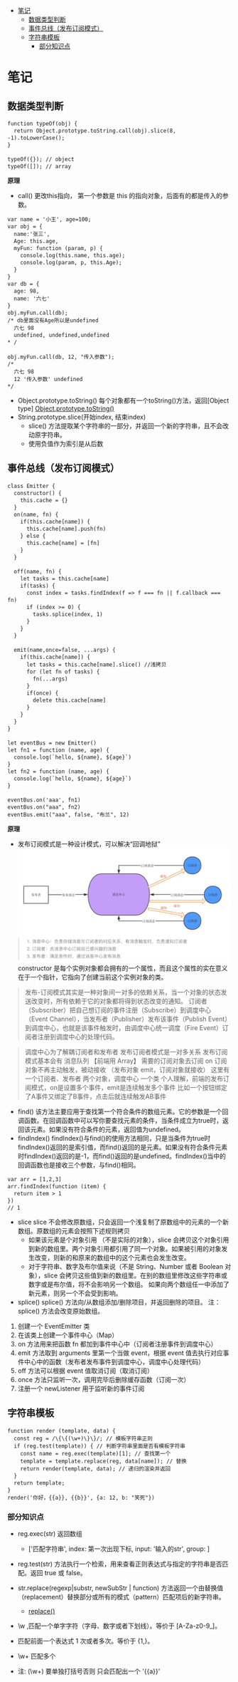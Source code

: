 
- [笔记](#笔记)
  - [数据类型判断](#数据类型判断)
  - [事件总线（发布订阅模式）](#事件总线发布订阅模式)
  - [字符串模板](#字符串模板)
    - [部分知识点](#部分知识点)
# 笔记
## 数据类型判断
```
function typeOf(obj) {
  return Object.prototype.toString.call(obj).slice(8, -1).toLowerCase();
}

typeOf({}); // object
typeOf([]); // array
```
**原理**
- call() 更改this指向， 第一个参数是 this 的指向对象，后面有的都是传入的参数。
```
var name = '小王', age=100;
var obj = {
  name:'张三',
  Age: this.age,
  myFun: function (param, p) {
    console.log(this.name, this.age);
    console.log(param, p, this.Age);
  }
}
var db = {
  age: 98,
  name: '六七'
}
obj.myFun.call(db); 
/* db里面没有Age所以是undefined
  六七 98
  undefined, undefined,undefined
* /

obj.myFun.call(db, 12, "传入参数");
/*
  六七 98
  12 '传入参数' undefined
*/
```
- Object.prototype.toString() 每个对象都有一个toString()方法，返回[Object type]
[Object.prototype.toString()](https://developer.mozilla.org/zh-CN/docs/Web/JavaScript/Reference/Global_Objects/Object/toString)
- String.prototype.slice(开始index, 结束index)
  - slice() 方法提取某个字符串的一部分，并返回一个新的字符串，且不会改动原字符串。
  - 使用负值作为索引是从后数

## 事件总线（发布订阅模式）
```
class Emitter {
  constructor() {
    this.cache = {}
  }
  on(name, fn) {
    if(this.cache[name]) {
      this.cache[name].push(fn)
    } else {
      this.cache[name] = [fn]
    }
  }

  off(name, fn) {
    let tasks = this.cache[name]
    if(tasks) {
      const index = tasks.findIndex(f => f === fn || f.callback === fn)
      if (index >= 0) {
        tasks.splice(index, 1)
      }
    }
  }

  emit(name,once=false, ...args) {
    if(this.cache[name]) {
      let tasks = this.cache[name].slice() //浅拷贝
      for (let fn of tasks) {
        fn(...args)
      }
      if(once) {
        delete this.cache[name]
      }
    }
  }
}

let eventBus = new Emitter() 
let fn1 = function (name, age) {
  console.log(`hello, ${name}, ${age}`)
}
let fn2 = function (name, age) {
  console.log(`hello, ${name}, ${age}`)
}

eventBus.on('aaa', fn1)
eventBus.on("aaa", fn2)
eventBus.emit("aaa", false, "布兰", 12)

```
**原理**
- 发布订阅模式是一种设计模式，可以解决“回调地狱”
![avatar](/JS_Ba/images/发布订阅模式.jpg)
constructor 是每个实例对象都会拥有的一个属性，而且这个属性的实在意义在于一个指针，它指向了创建当前这个实例对象的类。
> 发布-订阅模式其实是一种对象间一对多的依赖关系，当一个对象的状态发送改变时，所有依赖于它的对象都将得到状态改变的通知。
订阅者（Subscriber）把自己想订阅的事件注册（Subscribe）到调度中心（Event Channel），当发布者（Publisher）发布该事件（Publish Event）到调度中心，也就是该事件触发时，由调度中心统一调度（Fire Event）订阅者注册到调度中心的处理代码。

> 调度中心为了解耦订阅者和发布者
> 发布订阅者模式是一对多关系
> 发布订阅模式基本会有 消息队列 【前端用 Array】
> 需要的订阅对象去订阅 on
> 订阅对象不再主动触发，被动接收 （发布对象 emit，订阅对象就接收）
这里有一个订阅者、发布者 两个对象，调度中心 一个类
个人理解，前端的发布订阅模式，on是设置多个事件，emit是连续触发多个事件
比如一个按钮绑定了A事件又绑定了B事件，点击后就连续触发AB事件
- find()
该方法主要应用于查找第一个符合条件的数组元素。它的参数是一个回调函数。在回调函数中可以写你要查找元素的条件，当条件成立为true时，返回该元素。如果没有符合条件的元素，返回值为undefined。
- findIndex()
findIndex()与find()的使用方法相同，只是当条件为true时findIndex()返回的是索引值，而find()返回的是元素。如果没有符合条件元素时findIndex()返回的是-1，而find()返回的是undefined。findIndex()当中的回调函数也是接收三个参数，与find()相同。
```
var arr = [1,2,3]
arr.findIndex(function (item) {
  return item > 1
})
// 1
```
- slice
  slice 不会修改原数组，只会返回一个浅复制了原数组中的元素的一个新数组。原数组的元素会按照下述规则拷贝
  - 如果该元素是个对象引用 （不是实际的对象），slice 会拷贝这个对象引用到新的数组里。两个对象引用都引用了同一个对象。如果被引用的对象发生改变，则新的和原来的数组中的这个元素也会发生改变。
  - 对于字符串、数字及布尔值来说（不是 String、Number 或者 Boolean 对象），slice 会拷贝这些值到新的数组里。在别的数组里修改这些字符串或数字或是布尔值，将不会影响另一个数组。
如果向两个数组任一中添加了新元素，则另一个不会受到影响。
- splice()
splice() 方法向/从数组添加/删除项目，并返回删除的项目。
注：splice() 方法会改变原始数组。
1. 创建一个 EventEmitter 类
2. 在该类上创建一个事件中心（Map）
3. on 方法用来把函数 fn 都加到事件中心中（订阅者注册事件到调度中心）
4. emit 方法取到 arguments 里第一个当做 event，根据 event 值去执行对应事件中心中的函数（发布者发布事件到调度中心，调度中心处理代码）
5. off 方法可以根据 event 值取消订阅（取消订阅）
6. once 方法只监听一次，调用完毕后删除缓存函数（订阅一次）
7. 注册一个 newListener 用于监听新的事件订阅


## 字符串模板
```
function render (template, data) {
  const reg = /\{\{(\w+)\}\}/; // 模板字符串正则
  if (reg.test(template)) { // 判断字符串里面是否有模板字符串
    const name = reg.exec(template)[1]; // 查找第一个
    template = template.replace(reg, data[name]); // 替换
    return render(template, data); // 递归的渲染并返回
  }
  return template; 
}
render('你好，{{a}}, {{b}}', {a: 12, b: "笑死"})
```

### 部分知识点
- reg.exec(str) 返回数组
  - ['匹配字符串', index: 第一次出现下标, input: '输入的str', group: ]
- reg.test(str) 方法执行一个检索，用来查看正则表达式与指定的字符串是否匹配。返回 true 或 false。
- str.replace(regexp|substr, newSubStr | function) 方法返回一个由替换值（replacement）替换部分或所有的模式（pattern）匹配项后的新字符串。
  - [replace()](https://developer.mozilla.org/zh-CN/docs/Web/JavaScript/Reference/Global_Objects/String/replace)

- \w ,匹配一个单字字符（字母、数字或者下划线）。等价于 [A-Za-z0-9_]。
- 匹配前面一个表达式 1 次或者多次。等价于 {1,}。
- \w+ 匹配多个
- 注: (\w+) 要单独打括号否则 只会匹配出一个 '{{a}}'
